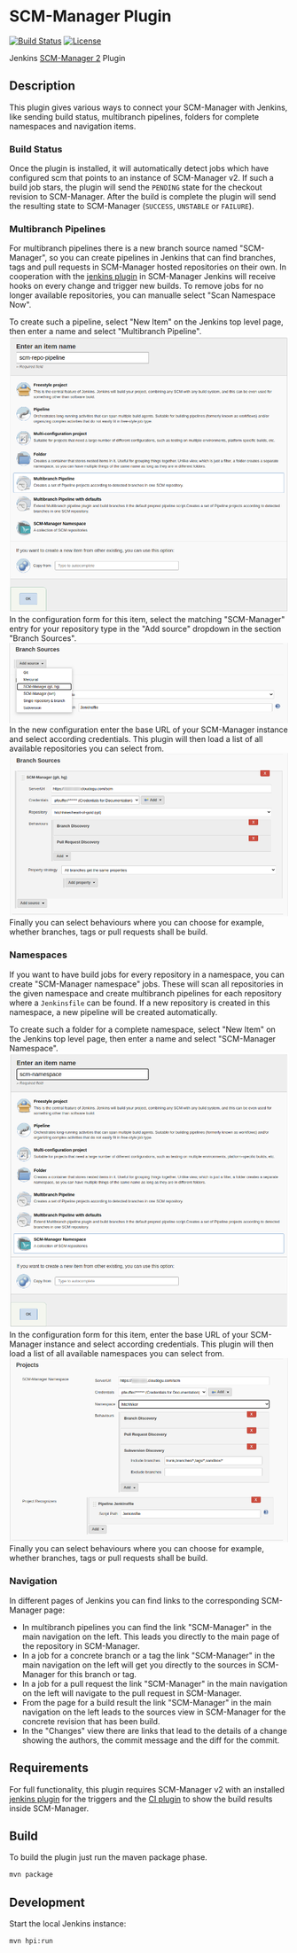 # SCM-Manager Plugin
[![Build Status](https://ci.jenkins.io/buildStatus/icon?job=Plugins%2Fscm-manager-plugin%2Fmaster)](https://ci.jenkins.io/job/Plugins/job/scm-manager-plugin/job/master/)
[![License](https://img.shields.io/github/license/jenkinsci/github-plugin.svg)](LICENSE)

Jenkins [SCM-Manager 2](https://www.scm-manager.org/) Plugin

## Description

This plugin gives various ways to connect your SCM-Manager with Jenkins, like sending build status, multibranch
pipelines, folders for complete namespaces and navigation items.

### Build Status
Once the plugin is installed, it will automatically detect jobs which have configured scm that points to an instance
of SCM-Manager v2. If such a build job stars, the plugin will send the `PENDING` state for the checkout revision to
SCM-Manager. After the build is complete the plugin will send the resulting state to SCM-Manager (`SUCCESS`, `UNSTABLE`
or `FAILURE`).

### Multibranch Pipelines
For multibranch pipelines there is a new branch source named "SCM-Manager", so you can create pipelines in Jenkins that
can find branches, tags and pull requests in SCM-Manager hosted repositories on their own. In cooperation with the
[jenkins plugin](https://www.scm-manager.org/plugins/scm-jenkins-plugin/) in SCM-Manager Jenkins will receive hooks on
every change and trigger new builds.
To remove jobs for no longer available repositories, you can manualle select "Scan Namespace Now".

To create such a pipeline, select "New Item" on the Jenkins top level page, then enter a name and select "Multibranch
Pipeline".
![](docs/de/assets/select-multibranch-pipeline.png)
In the configuration form for this item, select the matching "SCM-Manager" entry for your repository type in the "Add
source" dropdown in the section "Branch Sources".
![](docs/de/assets/config-multibranch-pipeline-source.png)
In the new configuration enter the base URL of your SCM-Manager instance and select according credentials. This
plugin will then load a list of all available repositories you can select from.
![](docs/de/assets/config-multibranch-pipeline.png)
Finally you can select behaviours where you can choose for example, whether branches, tags or pull requests shall be
build.

### Namespaces
If you want to have build jobs for every repository in a namespace, you can create "SCM-Manager namespace" jobs. These
will scan all repositories in the given namespace and create multibranch pipelines for each repository where a
`Jenkinsfile` can be found. If a new repository is created in this namespace, a new pipeline will be created
automatically.

To create such a folder for a complete namespace, select "New Item" on the Jenkins top level page, then enter a name
and select "SCM-Manager Namespace".
![](docs/de/assets/select-namespace-item.png)
In the configuration form for this item, enter the base URL of your SCM-Manager instance and select according
credentials. This plugin will then load a list of all available namespaces you can select from.
![](docs/de/assets/config-namespace-item.png)
Finally you can select behaviours where you can choose for example, whether branches, tags or pull requests shall be
build.

### Navigation
In different pages of Jenkins you can find links to the corresponding SCM-Manager page:

- In multibranch pipelines you can find the link "SCM-Manager" in the main navigation on the left. This leads you
  directly to the main page of the repository in SCM-Manager.
- In a job for a concrete branch or a tag the link "SCM-Manager" in the main navigation on the left will get you
  directly to the sources in SCM-Manager for this branch or tag.
- In a job for a pull request the link "SCM-Manager" in the main navigation on the left will navigate to the pull
  request in SCM-Manager.
- From the page for a build result the link "SCM-Manager" in the main navigation on the left leads to the sources
  view in SCM-Manager for the concrete revision that has been build.
- In the "Changes" view there are links that lead to the details of a change showing the authors, the commit message
  and the diff for the commit.

## Requirements

For full functionality, this plugin requires SCM-Manager v2 with an installed
[jenkins plugin](https://www.scm-manager.org/plugins/scm-jenkins-plugin/) for the triggers and the
[CI plugin](https://www.scm-manager.org/plugins/scm-ci-plugin/) to show the build results inside SCM-Manager.

## Build

To build the plugin just run the maven package phase.

```bash
mvn package
```

## Development 

Start the local Jenkins instance:

```bash
mvn hpi:run
```
